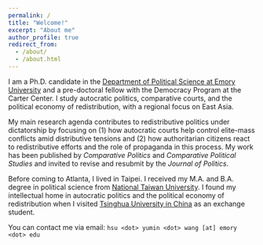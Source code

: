 ```yaml
---
permalink: /
title: "Welcome!"
excerpt: "About me"
author_profile: true
redirect_from: 
  - /about/
  - /about.html
---
```


I am a Ph.D. candidate in the [Department of Political Science at Emory University](http://polisci.emory.edu/home/) and a pre-doctoral fellow with the Democracy Program at the Carter Center. I study autocratic politics, comparative courts, and the political economy of redistribution, with a regional focus on East Asia. 

My main research agenda contributes to redistributive politics under dictatorship by focusing on (1) how autocratic courts help control elite-mass conflicts amid distributive tensions and (2) how authoritarian citizens react to redistributive efforts and the role of propaganda in this process. My work has been published by _Comparative Politics_ and _Comparative Political Studies_ and invited to revise and resubmit by the _Journal of Politics_. 

Before coming to Atlanta, I lived in Taipei. I received my M.A. and B.A. degree in political science from [National Taiwan University](https://www.ntu.edu.tw/english/). I found my intellectual home in autocratic politics and the political economy of redistribution when I visited [Tsinghua University in China](https://www.tsinghua.edu.cn/en/) as an exchange student.

You can contact me via email: `hsu <dot> yumin <dot> wang [at] emory <dot> edu`

